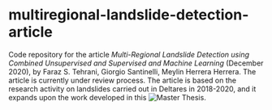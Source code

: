 # multiregional-landslide-detection-article
Code repository for the article *Multi-Regional Landslide Detection using Combined Unsupervised and Supervised and Machine Learning* (December 2020), by Faraz S. Tehrani, Giorgio Santinelli, Meylin Herrera Herrera. The article is currently under review process. 
The article is based on the research activity on landslides carried out in Deltares in 2018-2020, and it expands upon the work developed in this ![Master Thesis](https://github.com/mhscience/landslides_detection).
